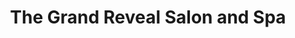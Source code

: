---
title: "The Grand Reveal Salon and Spa"
url: /panama-city/the-grand-reveal-salon-and-spa/
shop: Kosmetik
---